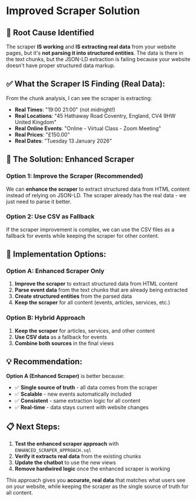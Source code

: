 # Improved Scraper Solution

## 🎯 **Root Cause Identified**

The scraper **IS working** and **IS extracting real data** from your website pages, but it's **not parsing it into structured entities**. The data is there in the text chunks, but the JSON-LD extraction is failing because your website doesn't have proper structured data markup.

## ✅ **What the Scraper IS Finding (Real Data):**

From the chunk analysis, I can see the scraper is extracting:
- **Real Times**: "19:00 21:00" (not midnight!)
- **Real Locations**: "45 Hathaway Road Coventry, England, CV4 9HW United Kingdom"
- **Real Online Events**: "Online - Virtual Class - Zoom Meeting"
- **Real Prices**: "£150.00"
- **Real Dates**: "Tuesday 13 January 2026"

## 🔧 **The Solution: Enhanced Scraper**

### **Option 1: Improve the Scraper (Recommended)**

We can **enhance the scraper** to extract structured data from HTML content instead of relying on JSON-LD. The scraper already has the real data - we just need to parse it better.

### **Option 2: Use CSV as Fallback**

If the scraper improvement is complex, we can use the CSV files as a fallback for events while keeping the scraper for other content.

## 🚀 **Implementation Options:**

### **Option A: Enhanced Scraper Only**
1. **Improve the scraper** to extract structured data from HTML content
2. **Parse event data** from the text chunks that are already being extracted
3. **Create structured entities** from the parsed data
4. **Keep the scraper** for all content (events, articles, services, etc.)

### **Option B: Hybrid Approach**
1. **Keep the scraper** for articles, services, and other content
2. **Use CSV data** as a fallback for events
3. **Combine both sources** in the final views

## 💡 **Recommendation:**

**Option A (Enhanced Scraper)** is better because:
- ✅ **Single source of truth** - all data comes from the scraper
- ✅ **Scalable** - new events automatically included
- ✅ **Consistent** - same extraction logic for all content
- ✅ **Real-time** - data stays current with website changes

## 📋 **Next Steps:**

1. **Test the enhanced scraper approach** with `ENHANCED_SCRAPER_APPROACH.sql`
2. **Verify it extracts real data** from the existing chunks
3. **Update the chatbot** to use the new views
4. **Remove hardwired logic** once the enhanced scraper is working

This approach gives you **accurate, real data** that matches what users see on your website, while keeping the scraper as the single source of truth for all content.



